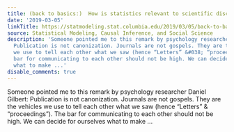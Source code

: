 ```yaml
---
title: (back to basics:)  How is statistics relevant to scientific discovery?
date: '2019-03-05'
linkTitle: https://statmodeling.stat.columbia.edu/2019/03/05/back-to-basics-how-is-statistics-relevant-to-scientific-discovery/
source: Statistical Modeling, Causal Inference, and Social Science
description: 'Someone pointed me to this remark by psychology researcher Daniel Gilbert:
  Publication is not canonization. Journals are not gospels. They are the vehicles
  we use to tell each other what we saw (hence “Letters” &#038; “proceedings”). The
  bar for communicating to each other should not be high. We can decide for ourselves
  what to make ...'
disable_comments: true
---
```

Someone pointed me to this remark by psychology researcher Daniel Gilbert: Publication is not canonization. Journals are not gospels. They are the vehicles we use to tell each other what we saw (hence “Letters” &#038; “proceedings”). The bar for communicating to each other should not be high. We can decide for ourselves what to make ...